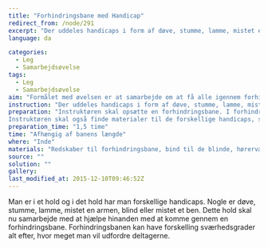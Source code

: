 ```yaml
---
title: "Forhindringsbane med Handicap"
redirect_from: /node/291
excerpt: "Der uddeles handicaps i form af døve, stumme, lamme, mistet en armen, blind eller mistet et ben, alt efter hvor stort holdet er. Der skal være mindst en med hvert handicap. Hele holdet skal samlet igennem forhindringsbanen og hjælpe hinanden med at gennemfører med de forskellige handicaps. Hvis holdet ikke følges kan der uddeles straf i form af at hele holdet skal på en eller anden måde have fat i hinanden hele tiden."
language: da

categories: 
  - Leg
  - Samarbejdsøvelse
tags: 
  - Leg
  - Samarbejdsøvelse
aim: "Formålet med øvelsen er at samarbejde om at få alle igennem forhindringsbanen med de handicaps som hver person har. "
instruction: "Der uddeles handicaps i form af døve, stumme, lamme, mistet en armen, blind eller mistet et ben, alt efter hvor stort holdet er. Der skal være mindst en med hvert handicap. Hele holdet skal samlet igennem forhindringsbanen og hjælpe hinanden med at gennemfører med de forskellige handicaps. Hvis holdet ikke følges kan der uddeles straf i form af at hele holdet skal på en eller anden måde have fat i hinanden hele tiden."
preparation: "Instruktøren skal opsætte en forhindringsbane. I forhindringsbanen er det vigtigt at have nogle elementer med der er svært for hvert handicap. Fx. Hvis man er blind ville det være en udfordring at gå på line, døve kan ikke hører, dem der har mistet et ben eller arm har det svært ved at løfte sig op eller ved at skulle kravle. Den lamme er en udfordring for hele holdet. Personen skal bæres igennem hele banen, derfor er det vigtigt at der er nogle elementer hvor personen skal løftet højt eller hvor alle man skal hjælpe for at få personen igennem noget. 
Instruktøren skal også finde materialer til de forskellige handicaps, så handicapsne kan gennemføres, dvs. hørerværn og ørepropper, bind til om øjnene, snor til at binde arm tæt til kroppen så den ikke kan bruges. "
preparation_time: "1,5 time"
time: "Afhængig af banens længde"
where: "Inde"
materials: "Redskaber til forhindringsbane, bind til de blinde, hørerværn og ørepropper og snor til at binde arm til kroppen eller ben fast"
source: ""
solution: ""
gallery:
last_modified_at: 2015-12-10T09:46:52Z
---
```

Man er i et hold og i det hold har man forskellige handicaps. Nogle er døve, stumme, lamme, mistet en armen, blind eller mistet et ben. Dette hold skal nu samarbejde med at hjælpe hinanden med at komme gennem en forhindringsbane. Forhindringsbanen kan have forskelling sværhedsgrader alt efter, hvor meget man vil udfordre deltagerne.
